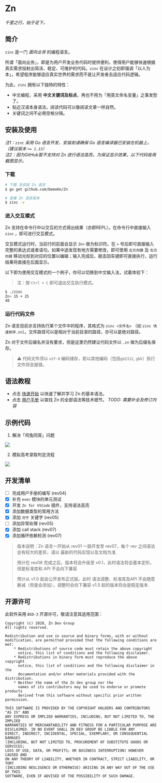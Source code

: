 # Zn
_千里之行，始于足下。_

## 简介

`zinc` 是一门 _面向业务_ 的编程语言。

所谓「面向业务」，即是为用户开发业务代码时提供便利，使得用户能够快速根据真实需求投射出简洁、稳定、可维护的代码。`zinc` 在设计之初即强调「以人为本」，希望程序能够适应真实世界的需求而不是让开发者去适应代码逻辑。

为此，`zinc` 拥有以下独特的特性：

- 中文编程，采用 **中文关键词及标点**，再也不用为「用英文命名变量」之事发愁了。
- 贴近汉语本身语法，阅读代码可以像阅读文章一样自然。
- 关键词之间不必用空格分隔。

## 安装及使用

_注1：`zinc` 采用 Go 语言开发，安装前请确保 Go 语言编译器已安装在机器上。（建议版本 `>= 1.13`）_  
_注2：因为GitHub暂不支持对 Zn 进行语法高亮，为保证显示效果，以下代码皆用截图显示。_

### 下载
```sh
# 下载 及安装 Zn 语言
$ go get github.com/DemoHn/Zn

# 查看 Zn 语言版本
$ zinc -v
```

### 进入交互模式

Zn 支持在命令行中以交互的方式得出结果（亦即REPL）。在命令行中直接输入 `zinc` ，即可进行交互模式。

交互模式运行时，当前行的前面会显示 `Zn>` 做为标识符。在 `>` 号后即可直接输入完整的表达式或者语句。如果中途发现有地方需要修改，即可使用 `左方向键` 及 `右方向键` 移动光标到对应的位置以编辑；输入完成后，敲击回车键即可直接执行，运行结果将直接在后面显示。

以下即为使用交互模式的一个例子，你可以切换到中文输入法，试着体验下：  
  > 注：按 `Ctrl + C` 即可退出交互执行模式。

```sh
$ ./zinc
Zn> 15 + 25
40
```

### 运行代码文件

Zn 语言目前亦支持执行某个文件中的程序，其格式为 `zinc <文件名>` （如 `zinc 快速排序.zn`）。文件路径可以是相对于当前目录的路径，亦可以是绝对路径。

Zn 对于文件后缀名并没有要求，但是这里仍然建议代码文件以 `.zn` 做为后缀名保存。

> ⚠️ 代码文件须以 `utf-8` 编码储存，若以其他编码（包括`gb2312`, `gbk`）执行文件将会报错。

## 语法教程
    
  - 点击 [快速开始](doc/zh-cn/manual/快速开始.md) 以快速了解并学习 Zn 的基本语法。  
  - 点击 [用户手册](doc/zh-cn/manual/README.md) 以查找 Zn 的全部语法等技术细节。 _TODO: 需要补全及修订内容_

## 示例代码

1. 解决「鸡兔同笼」问题

![](doc/zh-cn/images/example-鸡兔同笼.png)

2. 模拟高考录取判定流程

![](doc/zh-cn/images/example-高考录取.png)

## 开发清单

- [ ] 完成用户手册的编写 (rev04)
- [X] 补充 `exec` 模块的单元测试
- [X] 开发 `Zn for VSCode` 插件，支持语法高亮
- [X] 添加数据类型的常用方法
- [X] 添加 `对于` 关键字 (rev05)
- [ ] 添加异常处理 (rev05)
- [X] 添加 call stack (rev07)
- [X] 添加循环依赖检测 (rev07)

> 版本说明：Zn 语言一开始从 rev01 一路开发至 rev07，每个 rev 之间语法会有较大的差异，请以
> 最新的代码实现以及文档为准.
>
> 预计在 rev08 完成之后，版本将会升级至 v0.1，此时语法将会基本定形，但是标准库和 API 不会向下兼容
>
> 预计从 v1.0 起会公开发布正式版，此时 语法调整、标准库及API 不会随意删减（但是会添加），调整时会向下兼容
> v1.0 起的版本将会是稳定版本.

## 开源许可

此软件采用 `BSD-3` 开源许可，敬请注意其适用范围：

```
Copyright (c) 2020, Zn Dev Group
All rights reserved.

Redistribution and use in source and binary forms, with or without
modification, are permitted provided that the following conditions are met:
    * Redistributions of source code must retain the above copyright
      notice, this list of conditions and the following disclaimer.
    * Redistributions in binary form must reproduce the above copyright
      notice, this list of conditions and the following disclaimer in the
      documentation and/or other materials provided with the distribution.
    * Neither the name of the Zn dev group nor the
      names of its contributors may be used to endorse or promote products
      derived from this software without specific prior written permission.

THIS SOFTWARE IS PROVIDED BY THE COPYRIGHT HOLDERS AND CONTRIBUTORS "AS IS" AND
ANY EXPRESS OR IMPLIED WARRANTIES, INCLUDING, BUT NOT LIMITED TO, THE IMPLIED
WARRANTIES OF MERCHANTABILITY AND FITNESS FOR A PARTICULAR PURPOSE ARE
DISCLAIMED. IN NO EVENT SHALL ZN DEV GROUP BE LIABLE FOR ANY
DIRECT, INDIRECT, INCIDENTAL, SPECIAL, EXEMPLARY, OR CONSEQUENTIAL DAMAGES
(INCLUDING, BUT NOT LIMITED TO, PROCUREMENT OF SUBSTITUTE GOODS OR SERVICES;
LOSS OF USE, DATA, OR PROFITS; OR BUSINESS INTERRUPTION) HOWEVER CAUSED AND
ON ANY THEORY OF LIABILITY, WHETHER IN CONTRACT, STRICT LIABILITY, OR TORT
(INCLUDING NEGLIGENCE OR OTHERWISE) ARISING IN ANY WAY OUT OF THE USE OF THIS
SOFTWARE, EVEN IF ADVISED OF THE POSSIBILITY OF SUCH DAMAGE.
```